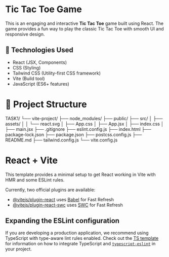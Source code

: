  # Tic Tac Toe Game

This is an engaging and interactive **Tic Tac Toe** game built using React. The game provides a fun way to play the classic Tic Tac Toe with smooth UI and responsive design.

## 🚀 Technologies Used

- React (JSX, Components)
- CSS (Styling)
- Tailwind CSS (Utility-first CSS framework)
- Vite (Build tool)
- JavaScript (ES6+ features)
  
# 📁 Project Structure
TASK1/
└── vite-project/
├── node_modules/
├── public/
├── src/
│ ├── assets/
│ │ └── react.svg
│ ├── App.css
│ ├── App.jsx
│ ├── index.css
│ ├── main.jsx
├── .gitignore
├── eslint.config.js
├── index.html
├── package-lock.json
├── package.json
├── postcss.config.js
├── README.md
├── tailwind.config.js
└── vite.config.js
 # React + Vite

This template provides a minimal setup to get React working in Vite with HMR and some ESLint rules.

Currently, two official plugins are available:

- [@vitejs/plugin-react](https://github.com/vitejs/vite-plugin-react/blob/main/packages/plugin-react) uses [Babel](https://babeljs.io/) for Fast Refresh
- [@vitejs/plugin-react-swc](https://github.com/vitejs/vite-plugin-react/blob/main/packages/plugin-react-swc) uses [SWC](https://swc.rs/) for Fast Refresh

## Expanding the ESLint configuration

If you are developing a production application, we recommend using TypeScript with type-aware lint rules enabled. Check out the [TS template](https://github.com/vitejs/vite/tree/main/packages/create-vite/template-react-ts) for information on how to integrate TypeScript and [`typescript-eslint`](https://typescript-eslint.io) in your project.

